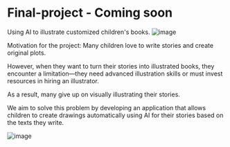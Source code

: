 # Final-project - Coming soon
Using AI to illustrate customized children's books.
![image](https://github.com/HadasMai/Final-project/assets/154980811/8f889e2c-2e2b-4004-890d-8b57c9d20c4b)

Motivation for the project:
Many children love to write stories and create original plots.

However, when they want to turn their stories into illustrated books, they encounter a limitation—they need advanced illustration skills or must invest resources in hiring an illustrator.

As a result, many give up on visually illustrating their stories.

We aim to solve this problem by developing an application that allows children to create drawings automatically using AI for their stories based on the texts they write.

![image](https://github.com/HadasMai/Final-project/assets/154980811/89e3ee96-384e-4cec-a652-af6df26d0fcb)
